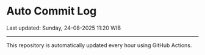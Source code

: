 # Auto Commit Log

Last updated: Sunday, 24-08-2025 11:20 WIB

---

This repository is automatically updated every hour using GitHub Actions.
